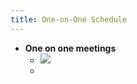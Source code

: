 ```yaml
---
title: One-on-One Schedule
---
```


- **One on one meetings**
	- ![](https://firebasestorage.googleapis.com/v0/b/firescript-577a2.appspot.com/o/imgs%2Fapp%2FQualifying_Exam%2F1Xlg_0lmbI.png?alt=media&token=19d0d14c-fafb-44b0-89b0-0c16ebadaae7)
	-